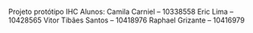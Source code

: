 Projeto protótipo IHC
Alunos:
Camila Carniel – 10338558 
Eric Lima – 10428565 
Vitor Tibães Santos – 10418976 
Raphael Grizante – 10416979
